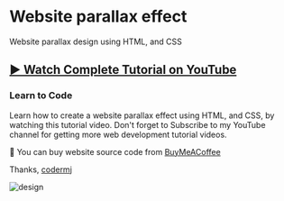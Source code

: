 # Website parallax effect
Website parallax design using HTML, and CSS

## [▶️ Watch Complete Tutorial on YouTube](https://youtu.be/93RUZeS-OXM)
### Learn to Code

Learn how to create a website parallax effect using HTML, and CSS, by watching this tutorial video. Don't forget to Subscribe to my YouTube channel for getting more web development tutorial videos.

🛒 You can buy website source code from [BuyMeACoffee](https://www.buymeacoffee.com/)

Thanks,
[codermj](https://www.youtube.com/@thecodermj/)

![design](https://github.com/mjshofy/23-01-07-parallax-website/assets/76812554/e33e3b4e-8e28-4a1f-9453-178f21cfbfbe)
